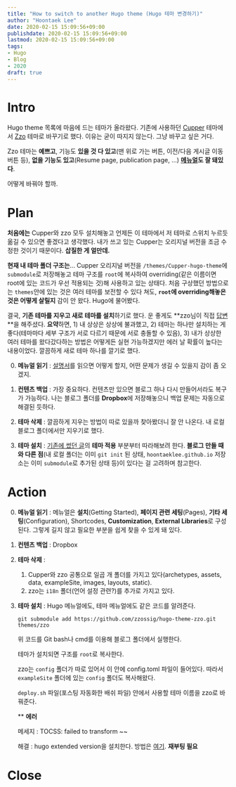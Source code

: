 ```yaml
---
title: "How to switch to another Hugo theme (Hugo 테마 변경하기)"
author: "Hoontaek Lee"
date: 2020-02-15 15:09:56+09:00
publishdate: 2020-02-15 15:09:56+09:00
lastmod: 2020-02-15 15:09:56+09:00
tags:
- Hugo
- Blog
- 2020
draft: true
---
```






# Intro

Hugo theme 목록에 마음에 드는 테마가 올라왔다. 기존에 사용하던 [Cupper](https://github.com/zwbetz-gh/cupper-hugo-theme) 테마에서 [Zzo](https://themes.gohugo.io//theme/hugo-theme-zzo/en/) 테마로 바꾸기로 했다. 이유는 굳이 따지지 않는다. 그냥 바꾸고 싶은 거다. 

Zzo 테마는 **예쁘고**, 기능도 **있을 것 다 있고**(맨 위로 가는 버튼, 이전/다음 게시글 이동 버튼 등), **없을 기능도 있고**(Resume page, publication page, ...) **[메뉴얼](https://zzodocs.netlify.com/)도 잘 돼있다**. 

어떻게 바꿔야 할까.



# Plan

**처음에는** Cupper와 zzo 모두 설치해놓고 언제든 이 테마에서 저 테마로 스위치 누르듯 옮길 수 있으면 좋겠다고 생각했다. 내가 쓰고 있는 Cupper는 오리지널 버전을 조금 수정한 것이기 때문이다. **삽질한 게 얼만데.** 

**현재 내 테마 폴더 구조는**... Cupper 오리지널 버전을 `/themes/Cupper-hugo-theme`에 `submodule`로 저장해놓고 테마 구조를 `root`에 복사하여 overriding(같은 이름이면 root에 있는 코드가 우선 적용되는 것)해 사용하고 있는 상태다. 처음 구상했던 방법으로는 `themes`안에 있는 것은 여러 테마를 보전할 수 있다 쳐도, **`root`에 overriding해놓은 것은 어떻게 살릴지** 감이 안 왔다. Hugo에 물어봤다.

결국, **기존 테마를 지우고 새로 테마를 설치**하기로 했다. 운 좋게도 **zzo님이 직접 [답변](https://discourse.gohugo.io/t/how-to-save-the-customized-theme-before-applying-another-theme/23321/4)**을 해주셨다. **요약**하면, 1) 내 상상은 상상에 불과했고, 2) 테마는 하나만 설치하는 게 좋다(테마마다 세부 구조가 서로 다르기 때문에 서로 충돌할 수 있음), 3) 내가 상상한 여러 테마를 왔다갔다하는 방법은 어떻게든 실현 가능하겠지만 에러 날 확률이 높다는 내용이었다. 깔끔하게 새로 테마 하나를 깔기로 했다.

0. **메뉴얼 읽기** : [설명서](https://zzodocs.netlify.com/)를 읽으면 어떻게 할지, 어떤 문제가 생길 수 있을지 감이 좀 오겠지.

1. **컨텐츠 백업** : 가장 중요하다. 컨텐츠만 있으면 블로그 하나 다시 만들어서라도 복구가 가능하다. 나는 블로그 폴더를 **Dropbox**에 저장해놓으니 백업 문제는 자동으로 해결된 듯하다.
2. **테마 삭제** : 깔끔하게 지우는 방법이 따로 있을까 찾아봤더니 잘 안 나온다. 내 로컬 블로그 폴더에서만 지우기로 했다.
3. **테마 설치** : [기존에 썼던 글](/post/20191229_blogging_with_hugo.md)의 **테마 적용** 부분부터 따라해보려 한다. **블로그 만들 때와 다른 점**(내 로컬 폴더는 이미 `git init` 된 상태, `hoontaeklee.github.io` 저장소는 이미 `submodule`로 추가된 상태 등)이 있다는 걸 고려하며 참고한다.



# Action

0. **메뉴얼 읽기** : 메뉴얼은 **설치**(Getting Started), **페이지 관련 세팅**(Pages), **기타 세팅**(Configuration), Shortcodes, **Customization**, **External Libraries**로 구성된다. 그렇게 길지 않고 필요한 부분을 쉽게 찾을 수 있게 돼 있다.

1. **컨텐츠 백업** : Dropbox

2. **테마 삭제** :

   1. Cupper와 zzo 공통으로 일곱 개 폴더를 가지고 있다(archetypes, assets, data, exampleSite, images, layouts, static).
   2. zzo는 `i18n` 폴더(언어 설정 관련?)를 추가로 가지고 있다.

3. **테마 설치** : Hugo 메뉴얼에도, 테마 메뉴얼에도 같은 코드를 알려준다.

   ```
   git submodule add https://github.com/zzossig/hugo-theme-zzo.git themes/zzo
   ```

   위 코드를 Git bash나 cmd를 이용해 블로그 폴더에서 실행한다.

   테마가 설치되면 구조를 `root`로 복사한다. 
   
   zzo는 `config` 폴더가 따로 있어서 이 안에 config.toml 파일이 들어있다. 따라서 `exampleSite` 폴더에 있는 `config` 폴더도 복사해왔다.
   
   `deploy.sh` 파일(포스팅 자동화한 배쉬 파일) 안에서 사용할 테마 이름을 zzo로 바꿔준다.
   
   ** **에러**
   
   메세지 : TOCSS: failed to transform ~~ 
   
   해결 : hugo extended version을 설치한다. 방법은 [여기](https://gohugo.io/getting-started/installing/#chocolatey-windows). **재부팅 필요**
   
   

# Close

